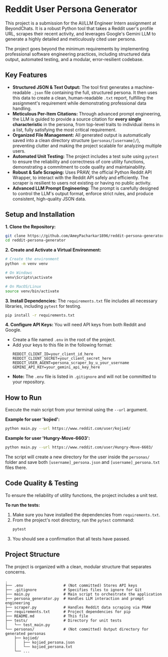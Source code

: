 # Reddit User Persona Generator

This project is a submission for the AI/LLM Engineer Intern assignment at BeyondChats. It is a robust Python tool that takes a Reddit user's profile URL, scrapes their recent activity, and leverages Google's Gemini LLM to generate a highly detailed and meticulously cited user persona.

The project goes beyond the minimum requirements by implementing professional software engineering practices, including structured data output, automated testing, and a modular, error-resilient codebase.

## Key Features

-   **Structured JSON & Text Output:** The tool first generates a machine-readable `.json` file containing the full, structured persona. It then uses this data to create a clean, human-readable `.txt` report, fulfilling the assignment's requirement while demonstrating professional data handling.
-   **Meticulous Per-Item Citations:** Through advanced prompt engineering, the LLM is guided to provide a source citation for **every single characteristic** in the persona, from top-level traits to individual items in a list, fully satisfying the most critical requirement.
-   **Organized File Management:** All generated output is automatically saved into a clean directory structure (`personas/[username]/`), preventing clutter and making the project scalable for analyzing multiple users.
-   **Automated Unit Testing:** The project includes a test suite using `pytest` to ensure the reliability and correctness of core utility functions, demonstrating a commitment to code quality and maintainability.
-   **Robust & Safe Scraping:** Uses PRAW, the official Python Reddit API Wrapper, to interact with the Reddit API safely and efficiently. The scraper is resilient to users not existing or having no public activity.
-   **Advanced LLM Prompt Engineering:** The prompt is carefully designed to control the LLM's output format, enforce strict rules, and produce consistent, high-quality JSON data.

## Setup and Installation

**1. Clone the Repository:**
```bash
git clone https://github.com/AmeyPacharkar1896/reddit-persona-generator.git
cd reddit-persona-generator
```


**2. Create and Activate a Virtual Environment:**
```bash
# Create the environment
python -m venv venv

# On Windows
venv\Scripts\activate

# On MacOS/Linux
source venv/bin/activate
```

**3. Install Dependencies:**
The `requirements.txt` file includes all necessary libraries, including `pytest` for testing.
```bash
pip install -r requirements.txt
```

**4. Configure API Keys:**
You will need API keys from both Reddit and Google.
-   Create a file named `.env` in the root of the project.
-   Add your keys to this file in the following format:
    ```
    REDDIT_CLIENT_ID=your_client_id_here
    REDDIT_CLIENT_SECRET=your_client_secret_here
    REDDIT_USER_AGENT=persona_scraper_by_u_your_username
    GEMINI_API_KEY=your_gemini_api_key_here
    ```
-   **Note:** The `.env` file is listed in `.gitignore` and will not be committed to your repository.

## How to Run

Execute the main script from your terminal using the `--url` argument.

**Example for user 'kojied':**
```bash
python main.py --url https://www.reddit.com/user/kojied/
```
**Example for user 'Hungry-Move-6603':**
```bash
python main.py --url https://www.reddit.com/user/Hungry-Move-6603/
```

The script will create a new directory for the user inside the `personas/` folder and save both `[username]_persona.json` and `[username]_persona.txt` files there.

## Code Quality & Testing

To ensure the reliability of utility functions, the project includes a unit test.

**To run the tests:**
1.  Make sure you have installed the dependencies from `requirements.txt`.
2.  From the project's root directory, run the `pytest` command:
    ```bash
    pytest
    ```
3.  You should see a confirmation that all tests have passed.

## Project Structure

The project is organized with a clean, modular structure that separates concerns.

```
.
├── .env                  # (Not committed) Stores API keys
├── .gitignore            # Specifies files to ignore for Git
├── main.py               # Main script to orchestrate the application
├── persona_generator.py  # Handles LLM interaction and prompt engineering
├── scraper.py            # Handles Reddit data scraping via PRAW
├── requirements.txt      # Project dependencies for pip
├── README.md             # This file
├── tests/                # Directory for unit tests
│   └── test_main.py
└── personas/             # (Not committed) Output directory for generated personas
    ├── kojied/
    │   ├── kojied_persona.json
    │   └── kojied_persona.txt
    └── ...
```